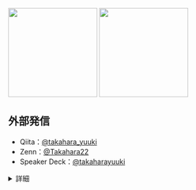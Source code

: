 <p>
  <img height="180em" src="https://github-readme-stats.vercel.app/api?username=Takaharayuuki&show_icons=true&hide_border=true&&count_private=true&include_all_commits=true" />
  <img height="180em" src="https://github-readme-stats.vercel.app/api/top-langs/?username=Takaharayuuki&exclude_repo=KNN-Image-Classification&show_icons=true&hide_border=true&layout=compact&langs_count=8"/>
</p>

## 外部発信
- Qiita：[@takahara_yuuki](https://qiita.com/takahara_yuuki)
- Zenn：[@Takahara22](https://zenn.dev/takaharayuuki22)
- Speaker Deck：[@takaharayuuki](https://speakerdeck.com/takaharayuuki)

<details>
<summary>詳細</summary>

## 経験スキル
#### Frontend
- Vue.js：◎
- Nuxt.js：◎
- React：○
- Next.js：○
- TypeScript：○
- Svelete：△

#### Backend
- Go：△
- Node.js：△
- PHP/Laravel：△
- Ruby/RubyonRails：△

#### DevOps
- Iac
  - AWS CDK：△   
  - Terraform：△
  - CloudFormation：△
- CI/CD
  - GitHub Actions：△
- クラウド
  - AWS：△
  - Azure：△

## 資格
- AWS 認定：
  - Cloud Practitioner
- Azure 認定：
  - AZ-900 Fundamentals

</details>
